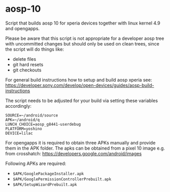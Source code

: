 # aosp-10

Script that builds aosp 10 for xperia devices together with linux kernel 4.9 and opengapps.

Please be aware that this script is not appropriate for a developer aosp tree with uncommitted 
changes but should only be used on clean trees, since the script will do things like:
- delete files
- git hard resets
- git checkouts

For general build instructions how to setup and build aosp xperia see:
https://developer.sony.com/develop/open-devices/guides/aosp-build-instructions

The script needs to be adjusted for your build via setting these variables accordingly:
```
SOURCE=~/android/source
APK=~/android/q
LUNCH_CHOICE=aosp_g8441-userdebug
PLATFORM=yoshino
DEVICE=lilac
```

For opengapps it is required to obtain three APKs manually and provide them in the APK folder.
The apks can be obtained from a pixel 10 image e.g. from crosshatch: 
https://developers.google.com/android/images

Following APKs are required:
- `$APK/GooglePackageInstaller.apk`
- `$APK/GooglePermissionControllerPrebuilt.apk`
- `$APK/SetupWizardPrebuilt.apk`
